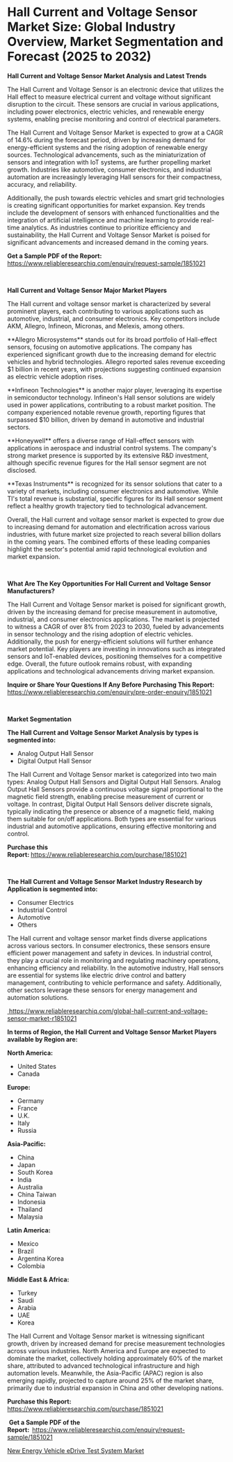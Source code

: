 <p><h1>Hall Current and Voltage Sensor Market Size: Global Industry Overview, Market Segmentation and Forecast (2025 to 2032)</h1></p><p><strong>Hall Current and Voltage Sensor Market Analysis and Latest Trends</strong></p>
<p><p>The Hall Current and Voltage Sensor is an electronic device that utilizes the Hall effect to measure electrical current and voltage without significant disruption to the circuit. These sensors are crucial in various applications, including power electronics, electric vehicles, and renewable energy systems, enabling precise monitoring and control of electrical parameters.</p><p>The Hall Current and Voltage Sensor Market is expected to grow at a CAGR of 14.6% during the forecast period, driven by increasing demand for energy-efficient systems and the rising adoption of renewable energy sources. Technological advancements, such as the miniaturization of sensors and integration with IoT systems, are further propelling market growth. Industries like automotive, consumer electronics, and industrial automation are increasingly leveraging Hall sensors for their compactness, accuracy, and reliability.</p><p>Additionally, the push towards electric vehicles and smart grid technologies is creating significant opportunities for market expansion. Key trends include the development of sensors with enhanced functionalities and the integration of artificial intelligence and machine learning to provide real-time analytics. As industries continue to prioritize efficiency and sustainability, the Hall Current and Voltage Sensor Market is poised for significant advancements and increased demand in the coming years.</p></p>
<p><strong>Get a Sample PDF of the Report:&nbsp;</strong> <a href="https://www.reliableresearchiq.com/enquiry/request-sample/1851021?utm_campaign=3058&utm_medium=2&utm_source=Github&utm_content=ia&utm_term=26032025&utm_id=hall-current-and-voltage-sensor">https://www.reliableresearchiq.com/enquiry/request-sample/1851021</a></p>
<p>&nbsp;</p>
<p><strong>Hall Current and Voltage Sensor Major Market Players</strong></p>
<p><p>The Hall current and voltage sensor market is characterized by several prominent players, each contributing to various applications such as automotive, industrial, and consumer electronics. Key competitors include AKM, Allegro, Infineon, Micronas, and Melexis, among others.</p><p>**Allegro Microsystems** stands out for its broad portfolio of Hall-effect sensors, focusing on automotive applications. The company has experienced significant growth due to the increasing demand for electric vehicles and hybrid technologies. Allegro reported sales revenue exceeding $1 billion in recent years, with projections suggesting continued expansion as electric vehicle adoption rises.</p><p>**Infineon Technologies** is another major player, leveraging its expertise in semiconductor technology. Infineon's Hall sensor solutions are widely used in power applications, contributing to a robust market position. The company experienced notable revenue growth, reporting figures that surpassed $10 billion, driven by demand in automotive and industrial sectors.</p><p>**Honeywell** offers a diverse range of Hall-effect sensors with applications in aerospace and industrial control systems. The company's strong market presence is supported by its extensive R&D investment, although specific revenue figures for the Hall sensor segment are not disclosed.</p><p>**Texas Instruments** is recognized for its sensor solutions that cater to a variety of markets, including consumer electronics and automotive. While TI's total revenue is substantial, specific figures for its Hall sensor segment reflect a healthy growth trajectory tied to technological advancement.</p><p>Overall, the Hall current and voltage sensor market is expected to grow due to increasing demand for automation and electrification across various industries, with future market size projected to reach several billion dollars in the coming years. The combined efforts of these leading companies highlight the sector's potential amid rapid technological evolution and market expansion.</p></p>
<p>&nbsp;</p>
<p><strong>What Are The Key Opportunities For Hall Current and Voltage Sensor Manufacturers?</strong></p>
<p><p>The Hall Current and Voltage Sensor market is poised for significant growth, driven by the increasing demand for precise measurement in automotive, industrial, and consumer electronics applications. The market is projected to witness a CAGR of over 8% from 2023 to 2030, fueled by advancements in sensor technology and the rising adoption of electric vehicles. Additionally, the push for energy-efficient solutions will further enhance market potential. Key players are investing in innovations such as integrated sensors and IoT-enabled devices, positioning themselves for a competitive edge. Overall, the future outlook remains robust, with expanding applications and technological advancements driving market expansion.</p></p>
<p><strong>Inquire or Share Your Questions If Any Before Purchasing This Report:</strong> <a href="https://www.reliableresearchiq.com/enquiry/pre-order-enquiry/1851021?utm_campaign=3058&utm_medium=2&utm_source=Github&utm_content=ia&utm_term=26032025&utm_id=hall-current-and-voltage-sensor">https://www.reliableresearchiq.com/enquiry/pre-order-enquiry/1851021</a></p>
<p>&nbsp;</p>
<p><strong>Market Segmentation</strong></p>
<p><strong>The Hall Current and Voltage Sensor Market Analysis by types is segmented into:</strong></p>
<p><ul><li>Analog Output Hall Sensor</li><li>Digital Output Hall Sensor</li></ul></p>
<p><p>The Hall Current and Voltage Sensor market is categorized into two main types: Analog Output Hall Sensors and Digital Output Hall Sensors. Analog Output Hall Sensors provide a continuous voltage signal proportional to the magnetic field strength, enabling precise measurement of current or voltage. In contrast, Digital Output Hall Sensors deliver discrete signals, typically indicating the presence or absence of a magnetic field, making them suitable for on/off applications. Both types are essential for various industrial and automotive applications, ensuring effective monitoring and control.</p></p>
<p><strong>Purchase this Report:&nbsp;</strong><a href="https://www.reliableresearchiq.com/purchase/1851021?utm_campaign=3058&utm_medium=2&utm_source=Github&utm_content=ia&utm_term=26032025&utm_id=hall-current-and-voltage-sensor">https://www.reliableresearchiq.com/purchase/1851021</a></p>
<p>&nbsp;</p>
<p><strong>The Hall Current and Voltage Sensor Market Industry Research by Application is segmented into:</strong></p>
<p><ul><li>Consumer Electrics</li><li>Industrial Control</li><li>Automotive</li><li>Others</li></ul></p>
<p><p>The Hall current and voltage sensor market finds diverse applications across various sectors. In consumer electronics, these sensors ensure efficient power management and safety in devices. In industrial control, they play a crucial role in monitoring and regulating machinery operations, enhancing efficiency and reliability. In the automotive industry, Hall sensors are essential for systems like electric drive control and battery management, contributing to vehicle performance and safety. Additionally, other sectors leverage these sensors for energy management and automation solutions.</p></p>
<p><a href="https://www.reliableresearchiq.com/global-hall-current-and-voltage-sensor-market-r1851021?utm_campaign=3058&utm_medium=2&utm_source=Github&utm_content=ia&utm_term=26032025&utm_id=hall-current-and-voltage-sensor">&nbsp;https://www.reliableresearchiq.com/global-hall-current-and-voltage-sensor-market-r1851021</a></p>
<p><strong>In terms of Region, the Hall Current and Voltage Sensor Market Players available by Region are:</strong></p>
<p>
    <p> <strong> North America: </strong>
        <ul>
            <li>United States</li>
            <li>Canada</li>
        </ul>
        </p> 
    <p> <strong> Europe: </strong>
        <ul>
            <li>Germany</li>
            <li>France</li>
            <li>U.K.</li>
            <li>Italy</li>
            <li>Russia</li>
        </ul>
        </p> 
    <p> <strong> Asia-Pacific: </strong>
        <ul>
            <li>China</li>
            <li>Japan</li>
            <li>South Korea</li>
            <li>India</li>
            <li>Australia</li>
            <li>China Taiwan</li>
            <li>Indonesia</li>
            <li>Thailand</li>
            <li>Malaysia</li>
        </ul>
        </p> 
    <p> <strong> Latin America: </strong>
        <ul>
            <li>Mexico</li>
            <li>Brazil</li>
            <li>Argentina Korea</li>
            <li>Colombia</li>
        </ul>
        </p> 
    <p> <strong> Middle East & Africa: </strong>
        <ul>
            <li>Turkey</li>
            <li>Saudi</li>
            <li>Arabia</li>
            <li>UAE</li>
            <li>Korea</li>
        </ul>
    </p>
    </p>
<p><p>The Hall Current and Voltage Sensor market is witnessing significant growth, driven by increased demand for precise measurement technologies across various industries. North America and Europe are expected to dominate the market, collectively holding approximately 60% of the market share, attributed to advanced technological infrastructure and high automation levels. Meanwhile, the Asia-Pacific (APAC) region is also emerging rapidly, projected to capture around 25% of the market share, primarily due to industrial expansion in China and other developing nations.</p></p>
<p><strong>Purchase this Report: </strong><a href="https://www.reliableresearchiq.com/purchase/1851021?utm_campaign=3058&utm_medium=2&utm_source=Github&utm_content=ia&utm_term=26032025&utm_id=hall-current-and-voltage-sensor">https://www.reliableresearchiq.com/purchase/1851021</a></p>
<p>&nbsp;<strong>Get a Sample PDF of the Report:&nbsp;&nbsp;</strong><a href="https://www.reliableresearchiq.com/enquiry/request-sample/1851021?utm_campaign=3058&utm_medium=2&utm_source=Github&utm_content=ia&utm_term=26032025&utm_id=hall-current-and-voltage-sensor">https://www.reliableresearchiq.com/enquiry/request-sample/1851021</a></p>
<p><strong></strong></p>
<p><p><a href="https://github.com/beroxiluwaya/Market-Research-Report-List-1/blob/main/new-energy-vehicle-edrive-test-system-market.md?utm_campaign=3058&utm_medium=2&utm_source=Github&utm_content=ia&utm_term=26032025&utm_id=hall-current-and-voltage-sensor">New Energy Vehicle eDrive Test System Market</a></p></p>